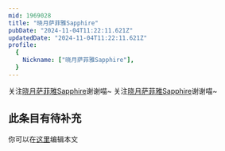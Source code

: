 ```yaml
---
mid: 1969028
title: "晓月萨菲雅Sapphire"
pubDate: "2024-11-04T11:22:11.621Z"
updatedDate: "2024-11-04T11:22:11.621Z"
profile:
  {
    Nickname: ["晓月萨菲雅Sapphire"],
  }
---
```


关注[晓月萨菲雅Sapphire](https://space.bilibili.com/1969028)谢谢喵~ 关注[晓月萨菲雅Sapphire](https://space.bilibili.com/1969028)谢谢喵~

## 此条目有待补充
你可以在[这里](https://github.com/Yuhanawa/VTuber.ICU/edit/master/src/content/v/晓月萨菲雅Sapphire/index.md)编辑本文
